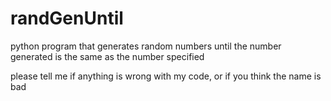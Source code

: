 # randGenUntil
python program that generates random numbers until the number generated is the same as the number specified

please tell me if anything is wrong with my code, or if you think the name is bad
